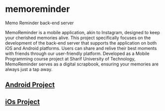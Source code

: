 # memoreminder

Memo Reminder back-end server

MemoReminder is a mobile application, akin to Instagram, designed to keep your cherished memories alive. This project specifically focuses on the development of the back-end server that supports the application on both iOS and Android platforms. Users can share and relive their best moments with friends through our user-friendly platform. Developed as a Mobile Programming course project at Sharif University of Technology, MemoReminder serves as a digital scrapbook, ensuring your memories are always just a tap away.

## [Android Project](https://github.com/TahaJahani/YadNegar)
## [iOs Project](https://github.com/spneshaei/MemoReminder-iOS)
